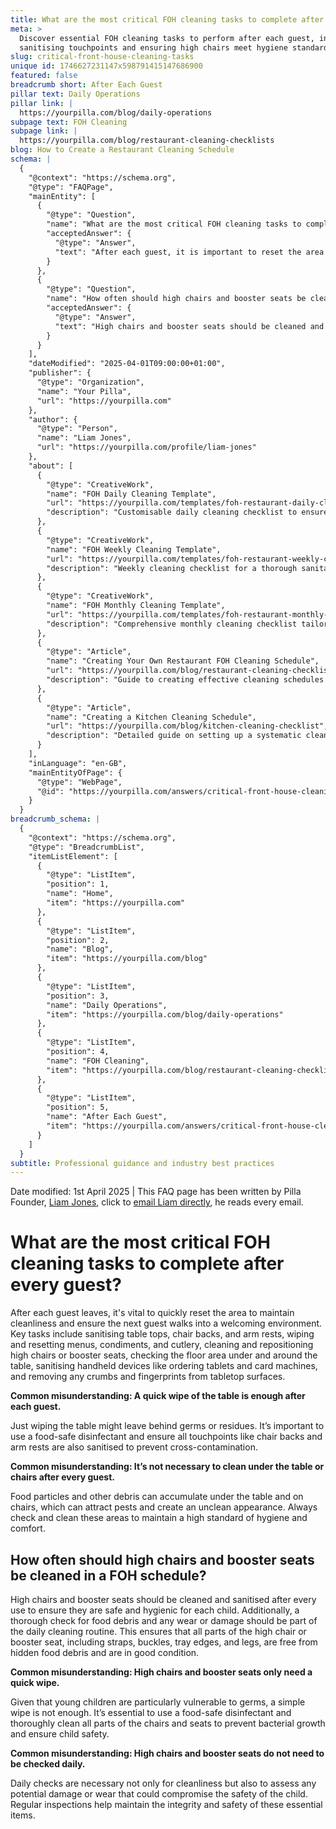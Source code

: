 ```yaml
---
title: What are the most critical FOH cleaning tasks to complete after every guest?
meta: >
  Discover essential FOH cleaning tasks to perform after each guest, including
  sanitising touchpoints and ensuring high chairs meet hygiene standards.
slug: critical-front-house-cleaning-tasks
unique id: 1746627231147x598791415147686900
featured: false
breadcrumb short: After Each Guest
pillar text: Daily Operations
pillar link: |
  https://yourpilla.com/blog/daily-operations
subpage text: FOH Cleaning
subpage link: |
  https://yourpilla.com/blog/restaurant-cleaning-checklists
blog: How to Create a Restaurant Cleaning Schedule
schema: |
  {
    "@context": "https://schema.org",
    "@type": "FAQPage",
    "mainEntity": [
      {
        "@type": "Question",
        "name": "What are the most critical FOH cleaning tasks to complete after every guest?",
        "acceptedAnswer": {
          "@type": "Answer",
          "text": "After each guest, it is important to reset the area promptly to ensure cleanliness. This includes sanitising table tops, chair backs, and armrests, wiping and resetting menus, condiments, and utensils. Clean high chairs or booster seats, sanitise handheld devices like tablets and payment machines, and remove any crumbs and prints from surfaces to maintain a pleasing environment."
        }
      },
      {
        "@type": "Question",
        "name": "How often should high chairs and booster seats be cleaned in a FOH schedule?",
        "acceptedAnswer": {
          "@type": "Answer",
          "text": "High chairs and booster seats should be cleaned and sanitised after every use. They should also be checked daily for food debris, wear, or damage to ensure they are safe and clean for each child."
        }
      }
    ],
    "dateModified": "2025-04-01T09:00:00+01:00",
    "publisher": {
      "@type": "Organization",
      "name": "Your Pilla",
      "url": "https://yourpilla.com"
    },
    "author": {
      "@type": "Person",
      "name": "Liam Jones",
      "url": "https://yourpilla.com/profile/liam-jones"
    },
    "about": [
      {
        "@type": "CreativeWork",
        "name": "FOH Daily Cleaning Template",
        "url": "https://yourpilla.com/templates/foh-restaurant-daily-cleaning",
        "description": "Customisable daily cleaning checklist to ensure a clean and welcoming front of house atmosphere."
      },
      {
        "@type": "CreativeWork",
        "name": "FOH Weekly Cleaning Template",
        "url": "https://yourpilla.com/templates/foh-restaurant-weekly-cleaning",
        "description": "Weekly cleaning checklist for a thorough sanitation of the restaurant front house areas."
      },
      {
        "@type": "CreativeWork",
        "name": "FOH Monthly Cleaning Template",
        "url": "https://yourpilla.com/templates/foh-restaurant-monthly-cleaning",
        "description": "Comprehensive monthly cleaning checklist tailored to keep front house areas pristine."
      },
      {
        "@type": "Article",
        "name": "Creating Your Own Restaurant FOH Cleaning Schedule",
        "url": "https://yourpilla.com/blog/restaurant-cleaning-checklists",
        "description": "Guide to creating effective cleaning schedules for maintaining restaurant front of house areas."
      },
      {
        "@type": "Article",
        "name": "Creating a Kitchen Cleaning Schedule",
        "url": "https://yourpilla.com/blog/kitchen-cleaning-checklist",
        "description": "Detailed guide on setting up a systematic cleaning schedule for kitchen spaces in restaurants."
      }
    ],
    "inLanguage": "en-GB",
    "mainEntityOfPage": {
      "@type": "WebPage",
      "@id": "https://yourpilla.com/answers/critical-front-house-cleaning-tasks"
    }
  }
breadcrumb_schema: |
  {
    "@context": "https://schema.org",
    "@type": "BreadcrumbList",
    "itemListElement": [
      {
        "@type": "ListItem",
        "position": 1,
        "name": "Home",
        "item": "https://yourpilla.com"
      },
      {
        "@type": "ListItem",
        "position": 2,
        "name": "Blog",
        "item": "https://yourpilla.com/blog"
      },
      {
        "@type": "ListItem",
        "position": 3,
        "name": "Daily Operations",
        "item": "https://yourpilla.com/blog/daily-operations"
      },
      {
        "@type": "ListItem",
        "position": 4,
        "name": "FOH Cleaning",
        "item": "https://yourpilla.com/blog/restaurant-cleaning-checklists"
      },
      {
        "@type": "ListItem",
        "position": 5,
        "name": "After Each Guest",
        "item": "https://yourpilla.com/answers/critical-front-house-cleaning-tasks"
      }
    ]
  }
subtitle: Professional guidance and industry best practices
---
```


Date modified: 1st April 2025 | This FAQ page has been written by Pilla Founder, [Liam Jones](https://yourpilla.com/profile/liam-jones), click to [email Liam directly](https://mailto:liam@yourpilla.com), he reads every email.

# What are the most critical FOH cleaning tasks to complete after every guest?

After each guest leaves, it's vital to quickly reset the area to maintain cleanliness and ensure the next guest walks into a welcoming environment. Key tasks include sanitising table tops, chair backs, and arm rests, wiping and resetting menus, condiments, and cutlery, cleaning and repositioning high chairs or booster seats, checking the floor area under and around the table, sanitising handheld devices like ordering tablets and card machines, and removing any crumbs and fingerprints from tabletop surfaces.

**Common misunderstanding: A quick wipe of the table is enough after each guest.**

Just wiping the table might leave behind germs or residues. It’s important to use a food-safe disinfectant and ensure all touchpoints like chair backs and arm rests are also sanitised to prevent cross-contamination.

**Common misunderstanding: It’s not necessary to clean under the table or chairs after every guest.**

Food particles and other debris can accumulate under the table and on chairs, which can attract pests and create an unclean appearance. Always check and clean these areas to maintain a high standard of hygiene and comfort.

## How often should high chairs and booster seats be cleaned in a FOH schedule?

High chairs and booster seats should be cleaned and sanitised after every use to ensure they are safe and hygienic for each child. Additionally, a thorough check for food debris and any wear or damage should be part of the daily cleaning routine. This ensures that all parts of the high chair or booster seat, including straps, buckles, tray edges, and legs, are free from hidden food debris and are in good condition.

**Common misunderstanding: High chairs and booster seats only need a quick wipe.**

Given that young children are particularly vulnerable to germs, a simple wipe is not enough. It’s essential to use a food-safe disinfectant and thoroughly clean all parts of the chairs and seats to prevent bacterial growth and ensure child safety.

**Common misunderstanding: High chairs and booster seats do not need to be checked daily.**

Daily checks are necessary not only for cleanliness but also to assess any potential damage or wear that could compromise the safety of the child. Regular inspections help maintain the integrity and safety of these essential items.
